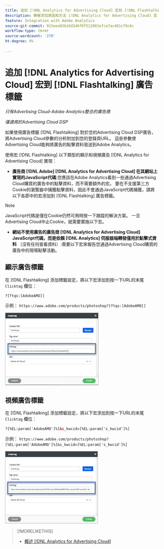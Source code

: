 ```yaml
---
title: 追加 [!DNL Analytics for Advertising Cloud] 宏到 [!DNL Flashtalking] 廣告標籤
description: 瞭解添加原因和方法 [!DNL Analytics for Advertising Cloud] 宏 [!DNL Flashtalking] ad標籤
feature: Integration with Adobe Analytics
source-git-commit: 915eea83b2dd246f0f512981efca7ac481cf0c6c
workflow-type: tm+mt
source-wordcount: '270'
ht-degree: 0%

---
```


# 追加 [!DNL Analytics for Advertising Cloud] 宏到 [!DNL Flashtalking] 廣告標籤

*只有Advertising Cloud-Adobe Analytics整合的廣告商*

*僅適用於Advertising Cloud DSP*

如果使用廣告標籤 [!DNL Flashtalking] 對於您的Advertising Cloud DSP廣告，將Advertising Cloud參數的分析附加到您的登錄頁URL。 這些參數使Advertising Cloud能夠將廣告的點擊資料發送到Adobe Analytics。

使用宏 [!DNL Flashtalking] 以下類型的顯示和視頻廣告 [!DNL Analytics for Advertising Cloud] 實現：

* **廣告商 [!DNL Adobe] [!DNL Analytics for Advertising Cloud] 在其網站上實現的JavaScript代碼**:您應該在Adobe Analytics看到一些通過Advertising Cloud購買的廣告中的點擊資料，而不需要額外的宏。 要在不支援第三方Cookie的瀏覽器中捕獲點擊資料，因此不會通過JavaScript代碼捕獲，請將以下各節中的宏添加到 [!DNL Flashtalking] 廣告標籤。

>[!NOTE]
>
>JavaScript代碼是僅在Cookie仍然可用時按一下跟蹤的解決方案。 一旦Advertising Cloud中止Cookie，就需要實施以下宏。

* **網站不使用廣告的廣告商 [!DNL Analytics for Advertising Cloud] JavaScript代碼，而是依賴 [!DNL Analytics] 伺服器端轉發僅用於點擊式資料** （沒有任何查看資料）:需要以下宏來報告您通過Advertising Cloud購買的廣告中的現場點擊活動。

## 顯示廣告標籤

在 [!DNL Flashtalking] 添加標籤設定，將以下宏添加到按一下URL的末尾 `Clicktag` 欄位：

```html
?[ftqs:[AdobeAMO]]
```

示例：  `https://www.adobe.com/products/photoshop?[ftqs:[AdobeAMO]]`

![示例 [!DNL Flashtalking] ad標籤設定](/help/integrations/assets/macro-flashtalking-display-ad.png)

## 視頻廣告標籤

在 [!DNL Flashtalking] 添加標籤設定，將以下宏添加到按一下URL的末尾 `Clicktag` 欄位：

```html
?[%EL:param['AdobeAMO']%]&s_kwcid=[%EL:param['s_kwcid']%]
```

示例：  `https://www.adobe.com/products/photoshop?[%EL:param['AdobeAMO']%]&s_kwcid=[%EL:param['s_kwcid']%]`

![示例 [!DNL Flashtalking] ad標籤設定](/help/integrations/assets/macro-flashtalking-video-ad.png)

>[!MORELIKETHIS]
>
>* [概述 [!DNL Analytics for Advertising Cloud]](overview.md)


<!-- >* [Append [!DNL Analytics for Advertising Cloud] Macros to [!DNL Google Campaign Manager 360] Ad Tags](macros-google-campaign-manager.md) -->

